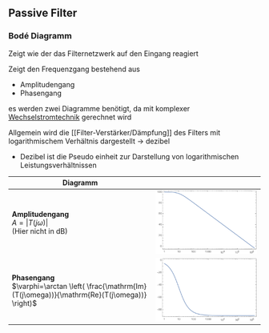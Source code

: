 ## Passive Filter



### Bodé Diagramm

Zeigt wie der das Filternetzwerk auf den Eingang reagiert

Zeigt den Frequenzgang bestehend aus
- Amplitudengang
- Phasengang

es werden zwei Diagramme benötigt, da mit komplexer [Wechselstromtechnik](Wechselstromtechnik.md) gerechnet wird

Allgemein wird die [[Filter-Verstärker/Dämpfung]] des Filters mit logarithmischem Verhältnis dargestellt -> dezibel
- Dezibel ist die Pseudo einheit zur Darstellung von logarithmischen Leistungsverhältnissen

| Diagramm       |                                  |
| -------------- | -------------------------------- |
| **Amplitudengang**<br>$A=\lvert T(j\omega) \rvert$<br>(Hier nicht in dB) | ![500](assets/53_Bode_Mag.png)   |
| **Phasengang**<br>$\varphi=\arctan \left( \frac{\mathrm{Im}(T(j\omega))}{\mathrm{Re}(T(j\omega))} \right)$     | ![500](assets/53_Bode_Phase.png) |